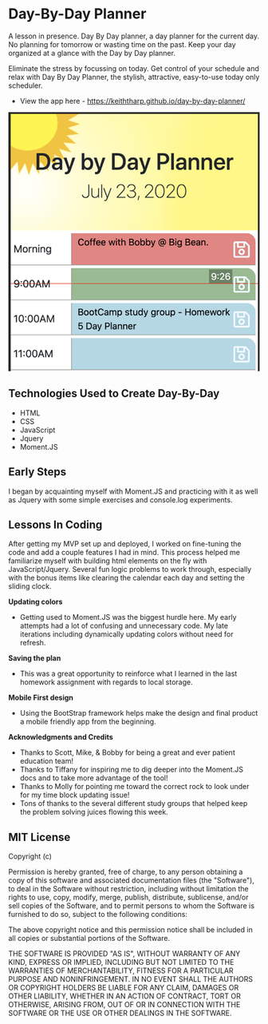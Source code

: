 # Day-By-Day Planner
A lesson in presence. Day By Day planner, a day planner for the current day. No planning for tomorrow or wasting time on the past. Keep your day organized at a glance with the Day by Day planner.

Eliminate the stress by focussing on today. Get control of your schedule and relax with Day By Day Planner, the stylish, attractive, easy-to-use today only scheduler.

- View the app here - https://keiththarp.github.io/day-by-day-planner/

![Day By Day Planner Screen shot](./assets/screen-shot.png)

## Technologies Used to Create Day-By-Day
* HTML
* CSS
* JavaScript
* Jquery
* Moment.JS

## Early Steps

I began by acquainting myself with Moment.JS and practicing with it as well as Jquery with some simple exercises and console.log experiments. 

## Lessons In Coding

After getting my MVP set up and deployed, I worked on fine-tuning the code and add a couple features I had in mind. This process helped me familiarize myself with building html elements on the fly with JavaScript/Jquery. Several fun logic problems to work through, especially with the bonus items like clearing the calendar each day and setting the sliding clock.

**Updating colors**

- Getting used to Moment.JS was the biggest hurdle here. My early attempts had a lot of confusing and unnecessary code. My late iterations including dynamically updating colors without need for refresh.

**Saving the plan**

- This was a great opportunity to reinforce what I learned in the last homework assignment with regards to local storage.

**Mobile First design**

- Using the BootStrap framework helps make the design and final product a mobile friendly app from the beginning.

**Acknowledgments and Credits**

* Thanks to Scott, Mike, & Bobby for being a great and ever patient education team!
* Thanks to Tiffany for inspiring me to dig deeper into the Moment.JS docs and to take more advantage of the tool!
* Thanks to Molly for pointing me toward the correct rock to look under for my time block updating issue!
* Tons of thanks to the several different study groups that helped keep the problem solving juices flowing this week.

## MIT License

Copyright (c)

Permission is hereby granted, free of charge, to any person obtaining a copy
of this software and associated documentation files (the "Software"), to deal
in the Software without restriction, including without limitation the rights
to use, copy, modify, merge, publish, distribute, sublicense, and/or sell
copies of the Software, and to permit persons to whom the Software is
furnished to do so, subject to the following conditions:

The above copyright notice and this permission notice shall be included in all
copies or substantial portions of the Software.

THE SOFTWARE IS PROVIDED "AS IS", WITHOUT WARRANTY OF ANY KIND, EXPRESS OR
IMPLIED, INCLUDING BUT NOT LIMITED TO THE WARRANTIES OF MERCHANTABILITY,
FITNESS FOR A PARTICULAR PURPOSE AND NONINFRINGEMENT. IN NO EVENT SHALL THE
AUTHORS OR COPYRIGHT HOLDERS BE LIABLE FOR ANY CLAIM, DAMAGES OR OTHER
LIABILITY, WHETHER IN AN ACTION OF CONTRACT, TORT OR OTHERWISE, ARISING FROM,
OUT OF OR IN CONNECTION WITH THE SOFTWARE OR THE USE OR OTHER DEALINGS IN THE
SOFTWARE.

